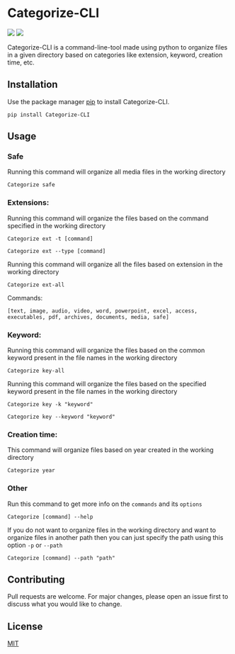 # Categorize-CLI

![](https://img.shields.io/pypi/v/Categorize-CLI?color=blue&style=flat-square) ![](https://img.shields.io/github/license/Rohith-JN/Categorize-CLI?color=green&style=flat-square)

Categorize-CLI is a command-line-tool made using python to organize files in a given directory based on categories like
extension, keyword, creation time, etc.

## Installation

Use the package manager [pip](https://pip.pypa.io/en/stable/) to install Categorize-CLI.

```
pip install Categorize-CLI
```

## Usage

### Safe
Running this command will organize all media files in the working directory

```
Categorize safe
```

### Extensions:
Running this command will organize the files based on the command specified in the working directory

```
Categorize ext -t [command]
```

```
Categorize ext --type [command]
```

Running this command will organize all the files based on extension in the working directory

```
Categorize ext-all
```

Commands:

```
[text, image, audio, video, word, powerpoint, excel, access, executables, pdf, archives, documents, media, safe]
```

### Keyword:
Running this command will organize the files based on the common keyword present in the file names in the working directory

```
Categorize key-all
```

Running this command will organize the files based on the specified keyword present in the file names in the working directory

```
Categorize key -k "keyword"
```
```
Categorize key --keyword "keyword"
```

### Creation time:

This command will organize files based on year created in the working directory

```
Categorize year
```

### Other

Run this command to get more info on the `commands` and its `options`

```
Categorize [command] --help
```

If you do not want to organize files in the working directory and want to organize files in another path then you can just specify the path using this option `-p` or `--path`

```
Categorize [command] --path "path"
```

## Contributing
Pull requests are welcome. For major changes, please open an issue first to discuss what you would like to change.

## License
[MIT](https://choosealicense.com/licenses/mit/)